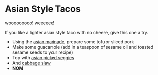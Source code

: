 Asian Style Tacos
=================

wooooooooo! weeeeee!

If you like a lighter asian style taco with no cheese, give this one a try.

* Using the [asian marinade](../base_layers/asian_marinade.md), prepare some tofu or sliced pork
* Make some guacamole (add in a teaspoon of sesame oil and toasted sesame seeds to your recipe)
* Top with [asian picked veggies](../condiments/pickled_vegetables.md)
* And [cabbage slaw](../condiments/asian_cabbage.md)
* __NOM__
